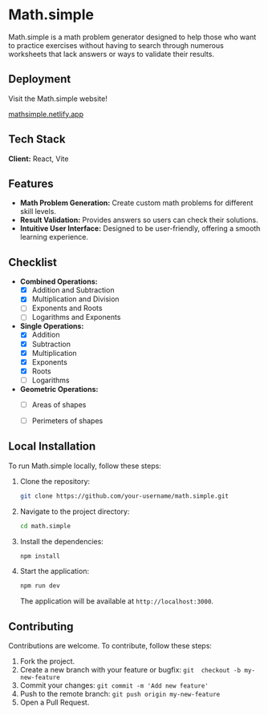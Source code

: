 # Math.simple

Math.simple is a math problem generator designed to help those who want to practice exercises without having to search through numerous worksheets that lack answers or ways to validate their results.

## Deployment

Visit the Math.simple website!

[mathsimple.netlify.app](https://mathsimple.netlify.app/)

## Tech Stack

**Client:** React, Vite

## Features

- **Math Problem Generation:** Create custom math problems for different skill levels.
- **Result Validation:** Provides answers so users can check their solutions.
- **Intuitive User Interface:** Designed to be user-friendly, offering a smooth learning experience.

## Checklist

- **Combined Operations:**
  - [x] Addition and Subtraction
  - [x] Multiplication and Division
  - [ ] Exponents and Roots
  - [ ] Logarithms and Exponents

- **Single Operations:**
  - [x] Addition
  - [x] Subtraction
  - [x] Multiplication
  - [x] Exponents
  - [x] Roots
  - [ ] Logarithms

- **Geometric Operations:**
  - [ ] Areas of shapes
  - [ ] Perimeters of shapes


## Local Installation

To run Math.simple locally, follow these steps:

1. Clone the repository:

    ```bash
    git clone https://github.com/your-username/math.simple.git
    ```

2. Navigate to the project directory:

    ```bash
    cd math.simple
    ```

3. Install the dependencies:

    ```bash
    npm install
    ```

4. Start the application:

    ```bash
    npm run dev
    ```

    The application will be available at `http://localhost:3000`.

## Contributing

Contributions are welcome. To contribute, follow these steps:

 1. Fork the project.
 2. Create a new branch with your feature or bugfix: `git  checkout -b my-new-feature`
 3. Commit your changes: `git commit -m 'Add new feature'`
 4. Push to the remote branch: `git push origin my-new-feature`
 5. Open a Pull Request.

